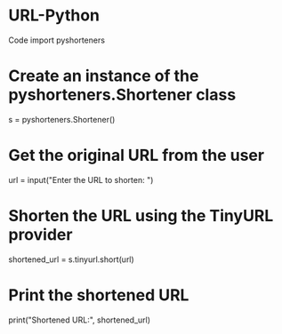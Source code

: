 # URL-Python
Code 
import pyshorteners

# Create an instance of the pyshorteners.Shortener class
s = pyshorteners.Shortener()

# Get the original URL from the user
url = input("Enter the URL to shorten: ")

# Shorten the URL using the TinyURL provider
shortened_url = s.tinyurl.short(url)

# Print the shortened URL
print("Shortened URL:", shortened_url)
